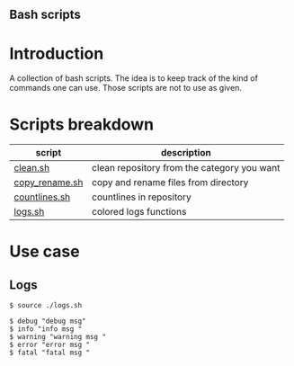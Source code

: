 Bash scripts
---

# Introduction

A collection of bash scripts. The idea is to keep track of the kind of commands one can use. Those scripts are not to use as given.

# Scripts breakdown

| script | description |
| --- | --- |
| [clean.sh](https://github.com/OctaveLauby/BashScripts/blob/master/clean.sh) | clean repository from the category you want |
| [copy_rename.sh](https://github.com/OctaveLauby/BashScripts/blob/master/copy_rename.sh) | copy and rename files from directory |
| [countlines.sh](https://github.com/OctaveLauby/BashScripts/blob/master/countlines.sh) | countlines in repository |
| [logs.sh](https://github.com/OctaveLauby/BashScripts/blob/master/logs.sh)| colored logs functions |


# Use case

## Logs

```
$ source ./logs.sh

$ debug "debug msg"
$ info "info msg "
$ warning "warning msg "
$ error "error msg "
$ fatal "fatal msg "
```